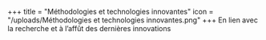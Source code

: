 +++
title = "Méthodologies et technologies innovantes"
icon = "/uploads/Méthodologies et technologies innovantes.png"
+++
En lien avec la recherche et à l’affût des dernières innovations